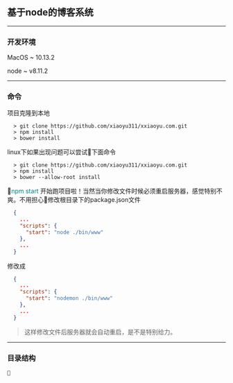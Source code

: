 ## 基于node的博客系统
<hr>

  ### 开发环境
  MacOS ~ 10.13.2

  node ~ v8.11.2
<hr>

  ### 命令
  项目克隆到本地
  ```shell
    > git clone https://github.com/xiaoyu311/xxiaoyu.com.git
    > npm install
    > bower install
  ```
  linux下如果出现问题可以尝试下面命令

  ```shell
    > git clone https://github.com/xiaoyu311/xxiaoyu.com.git
    > npm install
    > bower --allow-root install
  ```

  <font color='teal'>npm start</font> 开始跑项目啦！当然当你修改文件时候必须重启服务器，感觉特别不爽。不用担心修改根目录下的package.json文件

  ```json
    {
      ...
      "scripts": {
        "start": "node ./bin/www"
      },
      ...
    }
  ```

  修改成

  ```json
    {
      ...
      "scripts": {
        "start": "nodemon ./bin/www"
      },
      ...
    }
  ```

  > 这样修改文件后服务器就会自动重启，是不是特别给力。

<hr>

  ### 目录结构

    


